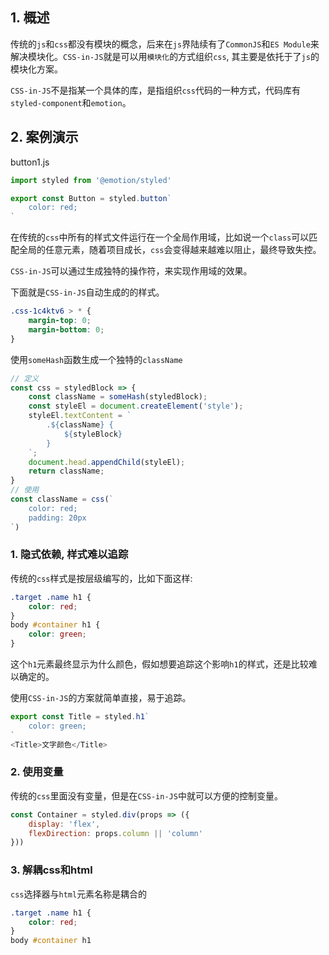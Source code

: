 ## 1. 概述

传统的```js```和```css```都没有模块的概念，后来在```js```界陆续有了```CommonJS```和```ES Module```来解决模块化。```CSS-in-JS```就是可以用```模块化```的方式组织```css```, 其主要是依托于了```js```的模块化方案。

```CSS-in-JS```不是指某一个具体的库，是指组织```css```代码的一种方式，代码库有```styled-component```和```emotion```。

## 2. 案例演示

button1.js

```js
import styled from '@emotion/styled'

export const Button = styled.button`
    color: red;
`
```

在传统的```css```中所有的样式文件运行在一个全局作用域，比如说一个```class```可以匹配全局的任意元素，随着项目成长，```css```会变得越来越难以阻止，最终导致失控。

```CSS-in-JS```可以通过生成独特的操作符，来实现作用域的效果。

下面就是```CSS-in-JS```自动生成的的样式。

```css
.css-1c4ktv6 > * {
    margin-top: 0;
    margin-bottom: 0;
}
```

使用```someHash```函数生成一个独特的```className```

```js
// 定义
const css = styledBlock => {
    const className = someHash(styledBlock);
    const styleEl = document.createElement('style');
    styleEl.textContent = `
        .${className} {
            ${styleBlock}
        }
    `;
    document.head.appendChild(styleEl);
    return className;
}
// 使用
const className = css(`
    color: red;
    padding: 20px
`)
```

### 1. 隐式依赖, 样式难以追踪

传统的```css```样式是按层级编写的，比如下面这样:

```css
.target .name h1 {
    color: red;
}
body #container h1 {
    color: green;
}
```

这个```h1```元素最终显示为什么颜色，假如想要追踪这个影响```h1```的样式，还是比较难以确定的。

使用```CSS-in-JS```的方案就简单直接，易于追踪。

```js
export const Title = styled.h1`
    color: green;
`
<Title>文字颜色</Title>
```

### 2. 使用变量

传统的```css```里面没有变量，但是在```CSS-in-JS```中就可以方便的控制变量。

```js
const Container = styled.div(props => ({
    display: 'flex',
    flexDirection: props.column || 'column'
}))
```

### 3. 解耦css和html

```css```选择器与```html```元素名称是耦合的

```css
.target .name h1 {
    color: red;
}
body #container h1